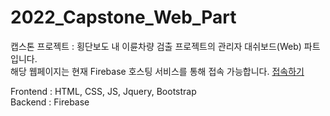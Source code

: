 # 2022_Capstone_Web_Part
캡스톤 프로젝트 : 횡단보도 내 이륜차량 검출 프로젝트의 관리자 대쉬보드(Web) 파트 입니다.  
해당 웹페이지는 현재 Firebase 호스팅 서비스를 통해 접속 가능합니다. [접속하기](https://capstone-continue.web.app/)


Frontend : HTML, CSS, JS, Jquery, Bootstrap  
Backend : Firebase  

